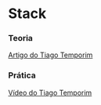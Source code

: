 # Stack
### Teoria
[Artigo do Tiago Temporim](https://aprendagolang.com.br/conhecendo-estruturas-de-dados-stack/)
### Prática
[Vídeo do Tiago Temporim](https://www.youtube.com/watch?v=TtrxOKsk3rE)